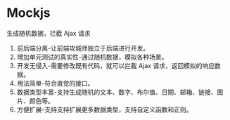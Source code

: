 # Mockjs
生成随机数据，拦截 Ajax 请求 

	
1. 前后端分离-让前端攻城师独立于后端进行开发。
2. 增加单元测试的真实性-通过随机数据，模拟各种场景。
3. 开发无侵入-需要修改既有代码，就可以拦截 Ajax 请求，返回模拟的响应数据。
4. 用法简单-符合直觉的接口。
5. 数据类型丰富-支持生成随机的文本、数字、布尔值、日期、邮箱、链接、图片、颜色等。
6. 方便扩展-支持支持扩展更多数据类型，支持自定义函数和正则。